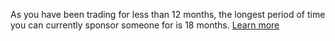 As you have been trading for less than 12 months, the longest period of time you can currently sponsor someone for is 18 months. [Learn more](#)
